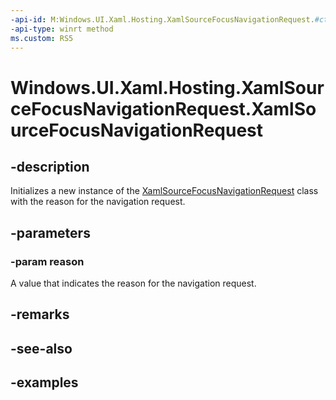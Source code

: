 ```yaml
---
-api-id: M:Windows.UI.Xaml.Hosting.XamlSourceFocusNavigationRequest.#ctor(Windows.UI.Xaml.Hosting.XamlSourceFocusNavigationReason)
-api-type: winrt method
ms.custom: RS5
---
```


<!-- Method syntax.
public XamlSourceFocusNavigationRequest.XamlSourceFocusNavigationRequest(XamlSourceFocusNavigationReason reason)
-->

# Windows.UI.Xaml.Hosting.XamlSourceFocusNavigationRequest.XamlSourceFocusNavigationRequest

## -description
Initializes a new instance of the [XamlSourceFocusNavigationRequest](xamlsourcefocusnavigationrequest.md) class with the reason for the navigation request.

## -parameters
### -param reason
A value that indicates the reason for the navigation request.

## -remarks

## -see-also

## -examples

